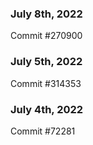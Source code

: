 ### July 8th, 2022

Commit #270900

### July 5th, 2022

Commit #314353


### July 4th, 2022

Commit #72281
